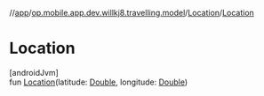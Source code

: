//[app](../../../index.md)/[op.mobile.app.dev.willkj8.travelling.model](../index.md)/[Location](index.md)/[Location](-location.md)

# Location

[androidJvm]\
fun [Location](-location.md)(latitude: [Double](https://kotlinlang.org/api/latest/jvm/stdlib/kotlin/-double/index.html), longitude: [Double](https://kotlinlang.org/api/latest/jvm/stdlib/kotlin/-double/index.html))
